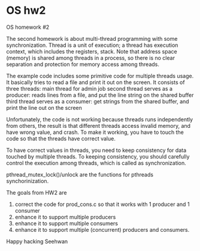# OS hw2
OS homework #2

The second homework is about multi-thread programming with some synchronization.
Thread is a unit of execution; a thread has execution context, 
	which includes the registers, stack.
Note that address space (memory) is shared among threads in a process, 
	so there is no clear separation and protection for memory access among threads.

The example code includes some primitive code for multiple threads usage.
It basically tries to read a file and print it out on the screen.
It consists of three threads: main thread for admin job
	second thread serves as a producer: reads lines from a file, and put the line string on the shared buffer
	third thread serves as a consumer:  get strings from the shared buffer, and print the line out on the screen

Unfortunately, the code is not working because threads runs independently from others, 
the result is that different threads access invalid memory, and have wrong value, and crash.
To make it working, you have to touch the code so that the threads have correct value.

To have correct values in threads, you need to keep consistency for data touched by multiple threads.
To keeping consistency, you should carefully control the execution among threads, which is called as synchronization.

pthread_mutex_lock()/unlock are the functions for pthreads synchorinization.

The goals from HW2 are 
1. correct the code for prod_cons.c so that it works with 1 producer and 1 consumer
2. enhance it to support multiple producers
3. enhance it to support multiple consumers
4. enhance it to support multiple (concurrent) producers and consumers.

Happy hacking
Seehwan

